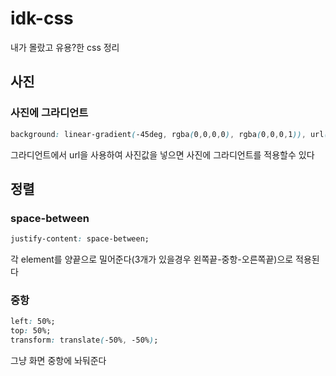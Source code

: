 # idk-css
내가 몰랐고 유용?한 css 정리

##  사진
### 사진에 그라디언트

```css
background: linear-gradient(-45deg, rgba(0,0,0,0), rgba(0,0,0,1)), url(img);
```
그라디언트에서 url을 사용하여 사진값을 넣으면 사진에 그라디언트를 적용할수 있다

## 정렬
### space-between
```css
justify-content: space-between;
```
각 element를 양끝으로 밀어준다(3개가 있을경우 왼쪽끝-중항-오른쪽끝)으로 적용된다

### 중항
```css
left: 50%;
top: 50%;
transform: translate(-50%, -50%);
```
그냥 화면 중항에 놔둬준다
